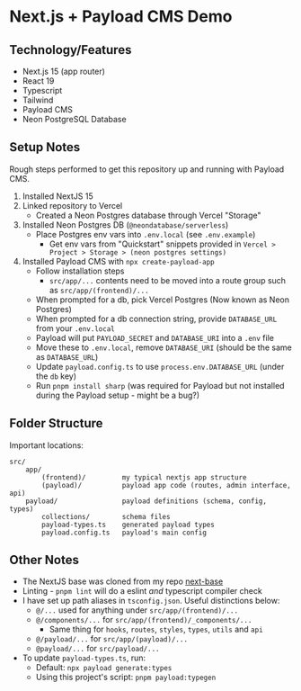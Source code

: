 # Next.js + Payload CMS Demo

## Technology/Features

* Next.js 15 (app router)
* React 19
* Typescript
* Tailwind
* Payload CMS
* Neon PostgreSQL Database

## Setup Notes

Rough steps performed to get this repository up and running with Payload CMS.

1. Installed NextJS 15
2. Linked repository to Vercel
    - Created a Neon Postgres database through Vercel "Storage"
3. Installed Neon Postgres DB (`@neondatabase/serverless`)
    - Place Postgres env vars into `.env.local` (see `.env.example`)
        - Get env vars from "Quickstart" snippets provided in
        `Vercel > Project > Storage > (neon postgres settings)`
4. Installed Payload CMS with `npx create-payload-app`
    - Follow installation steps
        - `src/app/...` contents need to be moved into a route group such as
        `src/app/(frontend)/...`
    - When prompted for a db, pick Vercel Postgres (Now known as Neon Postgres)
    - When prompted for a db connection string, provide `DATABASE_URL` from your
    `.env.local`
    - Payload will put `PAYLOAD_SECRET` and `DATABASE_URI` into a `.env` file
    - Move these to `.env.local`, remove `DATABASE_URI` (should be the same as
    `DATABASE_URL`)
    - Update `payload.config.ts` to use `process.env.DATABASE_URL` (under the
    `db` key)
    - Run `pnpm install sharp` (was required for Payload but not installed
    during the Payload setup - might be a bug?)

## Folder Structure

Important locations:

```
src/
    app/
        (frontend)/         my typical nextjs app structure
        (payload)/          payload app code (routes, admin interface, api)
    payload/                payload definitions (schema, config, types)
        collections/        schema files
        payload-types.ts    generated payload types
        payload.config.ts   payload's main config
```

## Other Notes

- The NextJS base was cloned from my repo [next-base](https://github.com/lpke/next-base)
- Linting - `pnpm lint` will do a eslint _and_ typescript compiler check
- I have set up path aliases in `tsconfig.json`. Useful distinctions below:
    - `@/...` used for anything under `src/app/(frontend)/...`
    - `@/components/...` for `src/app/(frontend)/_components/...`
        - Same thing for `hooks`, `routes`, `styles`, `types`, `utils` and `api`
    - `@/payload/...` for `src/app/(payload)/...`
    - `@payload/...` for `src/payload/...`
- To update `payload-types.ts`, run:
    - Default: `npx payload generate:types`
    - Using this project's script: `pnpm payload:typegen`
